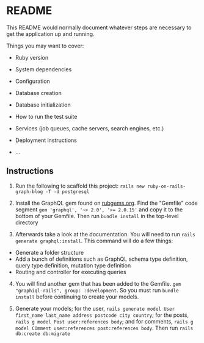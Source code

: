 # README

This README would normally document whatever steps are necessary to get the
application up and running.

Things you may want to cover:

* Ruby version

* System dependencies

* Configuration

* Database creation

* Database initialization

* How to run the test suite

* Services (job queues, cache servers, search engines, etc.)

* Deployment instructions

* ...

## Instructions

1. Run the following to scaffold this project: `rails new ruby-on-rails-graph-blog -T -d postgresql`

2. Install the GraphQL gem found on [rubgems.org](https://rubygems.org/gems/graphql/versions/2.0.15). Find the "Gemfile" code segment `gem 'graphql', '~> 2.0', '>= 2.0.15'` and copy it to the bottom of your Gemfile. Then run `bundle install` in the top-level directory

3. Afterwards take a look at the documentation. You will need to run `rails generate graphql:install`. This command will do a few things:

- Generate a folder structure
- Add a bunch of definitions such as GraphQL schema type definition, query type definition, mutation type definition
- Routing and controller for executing queries

4. You will find another gem that has been added to the Gemfile. `gem "graphiql-rails", group: :development`. So you must run `bundle install` before continuing to create your models.

5. Generate your models; for the user, `rails generate model User first_name last_name address postcode city country`; for the posts, `rails g model Post user:references body`; and for comments, `rails g model COmment user:references post:references body`. Then run `rails db:create db:migrate`
